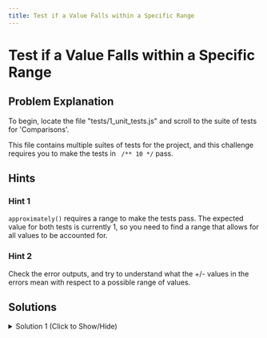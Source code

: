 ```yaml
---
title: Test if a Value Falls within a Specific Range
---
```

# Test if a Value Falls within a Specific Range

## Problem Explanation
To begin, locate the file "tests/1_unit_tests.js" and scroll to the suite of tests for 'Comparisons'.

This file contains multiple suites of tests for the project, and this challenge requires you to make the tests in ``` /** 10 */``` pass.

## Hints

### Hint 1

`approximately()` requires a range to make the tests pass. The expected value for both tests is currently 1, so you need to find a range that allows for all values to be accounted for. 

### Hint 2

Check the error outputs, and try to understand what the +/- values in the errors mean with respect to a possible range of values.

## Solutions

<details><summary>Solution 1 (Click to Show/Hide)</summary>

```js
/** 10 - .approximately **/
// .approximately(actual, expected, range, [message])
// actual = expected +/- range
// Choose the minimum range (3rd parameter) to make the test always pass
// it should be less than 1
test('#approximately', function() {
  assert.approximately(weirdNumbers(0.5), 1, /*edit this*/ 0.5);
  assert.approximately(weirdNumbers(0.2), 1, /*edit this*/ 0.8);
});
```
</details>